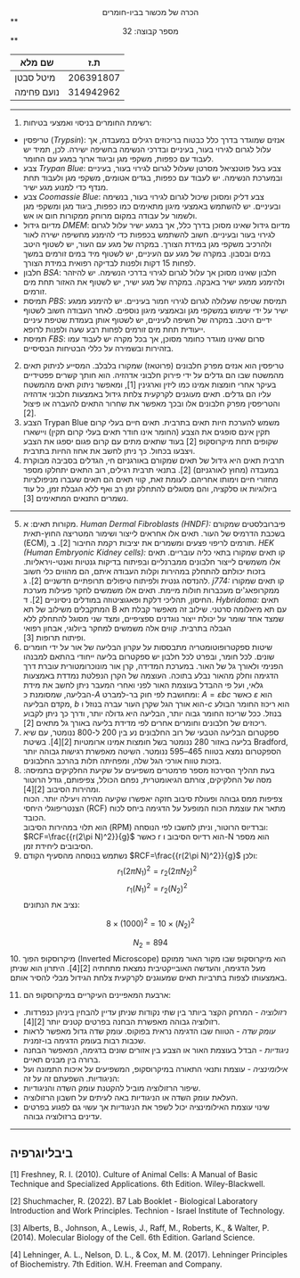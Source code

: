 
<center>הכרה של מכשור בביו-חומרים</center>
**<center>מספר קבוצה: 32</center>**

| שם מלא     | ת.ז       |
| ---------- | --------- |
| מיטל סבטן  | 206391807 |
| נועם פחימה | 314942962 |


 --- 
 1. רשימת החומרים בניסוי ואמצעי בטיחות:
- טריפסין (*Trypsin*): אנזים שמוגדר בדרך כלל כבטוח בריכוזים רגילים במעבדה, אך עלול לגרום לגירוי בעור, בעיניים ובדרכי הנשימה בחשיפה ישירה. לכן, תמיד יש לעבוד עם כפפות, משקפי מגן וביגוד ארוך במגע עם החומר. 
- צבע *Trypan Blue*: צבע בעל פוטנציאל מסרטן שעלול לגרום לגירוי בעור, בעיניים ובמערכת הנשימה. יש לעבוד עם כפפות, בגדים אטומים, משקפי מגן ולעבוד תחת מנדף כדי למנוע מגע ישיר.
- צבע *Coomassie Blue*: צבע דליק ומסוכן שיכול לגרום לגירוי בעור, בנשימה ובעיניים. יש להשתמש באמצעי מיגון מתאימים כמו כפפות, ביגוד מגן ומשקפי מגן ולשמור על עבודה במקום מרוחק ממקורות חום או אש.
- מדיום גידול *DMEM*: מדיום גידול שאינו מסוכן בדרך כלל, אך במגע ישיר עלול לגרום לגירוי בעור ובעיניים. חשוב להשתמש בכפפות כדי להימנע מחשיפה ישירה לאור ולהרכיב משקפי מגן במידת הצורך. במקרה של מגע עם העור, יש לשטוף היטב במים ובסבון. במקרה של מגע עם העיניים, יש לשטוף מיד במים זורמים במשך לפחות 15 דקות ולפנות לבדיקה רפואית במידת הצורך.
- חלבון *BSA*: חלבון שאינו מסוכן אך עלול לגרום לגירוי בדרכי הנשימה. יש להיזהר ולהימנע ממגע ישיר באבקה. במקרה של מגע ישיר, יש לשטוף את האזור תחת מים זורמים.
- תמיסת *PBS*: תמיסת שטיפה שעלולה לגרום לגירוי חמור בעיניים. יש להימנע ממגע ישיר על ידי שימוש במשקפי מגן ובאמצעי מיגון נוספים. לאחר העבודה חשוב לשטוף ידיים היטב. במקרה של חשיפה לעיניים, יש לשטוף אותן בעמדת שטיפת עיניים ייעודית תחת מים זורמים לפחות רבע שעה ולפנות לרופא.
- תמיסת *FBS*: סרום שאינו מוגדר כחומר מסוכן, אך בכל מקרה יש לעבוד עמו בזהירות ובשמירה על כללי הבטיחות הבסיסיים.
2. טריפסין הוא אנזים מפרק חלבונים (פרוטאז) שמקורו בלבלב. המסייע לניתוק תאים מהמשטח שבו הם גדלים על ידי פירוק חלבוני אדהזיה. הוא חותך קשרים פפטידיים בעיקר אחרי חומצות אמינו כמו ליזין וארגינין [1], ומאפשר ניתוק תאים מהמשטח עליו הם גדלים. תאים מעוגנים לקרקעית צלחת גידול באמצעות חלבוני אדהזיה והטריפסין מפרק חלבונים אלו ובכך מאפשר את שחרור התאים להעברה או פיצול [2].
3.  הצבע Trypan Blue משמש להערכת חיות תאים בתרבית. תאים חיים בעלי קרום תקין אינם סופגים את הצבע (החומר אינו חודר תאים בעלי קרום תקין) ויישארו שקופים תחת מיקרוסקופ [2] בעוד שתאים מתים עם קרום פגום יספגו את הצבע ויצבעו בכחול. כך ניתן לחשב את אחוז החיות בתרבית.
4. תרבית תאים היא גידול של תאים שמקורם באורגניזם חי, הגדלים בסביבה מבוקרת במעבדה (מחוץ לאורגניזם) [2]. בתנאי תרבית רגילים, רוב התאים יתחלקו מספר מחזורי חיים וימותו אחריהם. לעומת זאת, קווי תאים הם תאים שעברו מניפולציות ביולוגיות או סלקציה, והם מסוגלים להתחלק זמן רב ואף ללא הגבלת זמן, כל עוד נשמרים התנאים המתאימים [3].
---

5. מקורות תאים:
א. *Human Dermal Fibroblasts (HNDF):* פיברובלסטים שמקורם בשכבת הדרמיס של העור. תאים אלו אחראים לייצור ושימור המטריצה החוץ-תאית (ECM), תורמים לריפוי פצעים ומשמרים את יציבות רקמת החיבור [2].
ב. *HEK (Human Embryonic Kidney cells):* קו תאים שמקורו בתאי כליה עובריים. תאים אלו משמשים לייצור חלבונים ממברנליים ובפיתוח בדיקות גנטיות ואנטי-ויראליות. בזכות יכולתם להתחלק במהירות וקלות העבודה איתם, הם מהווים כלי חשוב להנדסה גנטית ולפיתוח טיפולים תרופתיים חדשניים [2].
ג. *j774:* קו תאים שמקורו ממקרופאג'ים מעכברות חולות מיימת. תאים אלו משמשים לחקר פעילות מערכת החיסון, תהליכי דלקת ופאגוציטוזה במודלים ניסיוניים [2].
ד. *Hybridoma:* תאים המתקבלים משילוב של תא B עם תא מיאלומה סרטני. שילוב זה מאפשר קבלת תא שמצד אחד שומר על יכולת ייצור נוגדנים ספציפיים, ומצד שני מסוגל להתחלק ללא הגבלה בתרבית. קווים אלה משמשים למחקר ביולוגי, אבחון רפואי ופיתוח תרופות [3].
6. שיטות ספקטרופוטומטריה מתבססות על עקרון הבליעה של אור על ידי חומרים שונים. לכל חומר, ובפרט לכל חלבון יש ספקטרום בליעה ייחודי בהתאם למבנהו הפנימי ולאורך גל של האור. במערכת המדידה, קרן אור מונוכרומטורית עוברת דרך הדגימה וחלק מהאור נבלע בתוכה. העוצמה של הקרן הנפלטת נמדדת באמצעות גלאי, ועל פי ההבדל בעוצמת האור לפני ואחרי המעבר ניתן לחשב את מידת הבליעה, שמסומנת כ-$A$ ומחושבת לפי חוק בר-למברט: $A =\varepsilon b c$
   כאשר $\varepsilon$ הוא מקדם הבליעה, $b$ הוא אורך הגל שקרן העור עברה בנוזל ו-$c$ הוא ריכוז החומר הבולע בנוזל. ככל שריכוז החומר גבוה יותר, הבליעה היא גדולה יותר, ודרך כך ניתן לקבוע ריכוזים של חלבונים וחומרים אחרים לפי מדידת בליעה באורך גל מתאים [2].
7. ספקטרום הבליעה הטבעי של רוב החלבונים נע בין 200 ל-800 ננומטר, עם שיא בליעה באזור 280 ננומטר בשל חומצות אמינו ארומטיות [2][4]. בשיטת Bradford, הספקטרום נמצא בטווח 465–595 ננומטר. השיטה מאפשרת רגישות גבוהה יותר בזכות טווח אורכי הגל שלה, ומפחיתה תלות בהרכב החלבונים.
8. בעת תהליך הסירכוז מספר פרמטרים משפיעים על שקיעת החלקיקים בתמיסה: מסה של החלקיקים, צורתם הגיאומטרית, נפחם הכולל, צפיפותם, גודל הרוטור ומהירות הסיבוב [2][4].  
   צפיפות ממס גבוהה ופעולת סיבוב חזקה יאפשרו שקיעה מהירה ויעילה יותר.
   הכוח הצנטריפוגלי היחסי (RCF) מתאר את עוצמת הכוח המופעל על הדגימה ביחס לכוח הכובד.  
הוא תלוי במהירות הסיבוב (RPM) וברדיוס הרוטור, וניתן לחשבו לפי הנוסחה: $RCF=\frac{{r(2\pi N)^2}}{g}$ 
כאשר r הוא רדיוס הסיבוב ו-N הוא מספר הסיבובים ליחידת זמן. 
9. נשתמש בנוסחה מהסעיף הקודם $RCF=\frac{{r(2\pi N)^2}}{g}$
ולכן: 
$$
r_1 (2\pi N_1)^2 = r_2 (2\pi N_2)^2
$$
$$r_1 (N_1)^2 = r_2 (N_2)^2$$
 נציב את הנתונים:

$$
8 \times (1000)^2 = 10 \times (N_2)^2
$$

$$
N_2 = 894
$$
10. מיקרוסקופ הפוך (Inverted Microscope) הוא מיקרוסקופ שבו מקור האור ממוקם מעל הדגימה, והעדשה האובייקטיבית נמצאת מתחתיה [2][4]. היתרון הוא שניתן באמצעותו לצפות בתרביות תאים שמעוגנים לקרקעית צלחת הגידול מבלי להסיר אותם.

11. ארבעת המאפיינים העיקריים במיקרוסקופ הם:
- *רזולוציה* - המרחק הקצר ביותר בין שתי נקודות שניתן עדיין להבחין ביניהן כנפרדות. רזולוציה גבוהה מאפשרת הבחנה בפרטים קטנים יותר [2][4].
- *עומק שדה* - הטווח שבו הדגימה נראית בפוקוס. עומק שדה גדול מאפשר לראות שכבות רבות בעומק הדגימה בו-זמנית.
- *ניגודיות* - הבדל בעוצמת האור או הצבע בין אזורים שונים בדגימה, המאפשר הבחנה ברורה בין מבנים תאיים.
- *אילומינציה* - עוצמת ותנאי התאורה במיקרוסקופ, המשפיעים על איכות התמונה ועל הניגודיות.
השפעתם זה על זה:
- שיפור הרזולוציה מוביל להקטנת עומק השדה והניגודיות.
- העלאת עומק השדה או הניגודיות באה לעיתים על חשבון הרזולוציה.
- שינוי עוצמת האילומינציה יכול לשפר את הניגודיות אך עשוי גם לפגוע בפרטים עדינים ברזולוציה גבוהה.

----
## ביבליוגרפיה

[1] Freshney, R. I. (2010). Culture of Animal Cells: A Manual of Basic Technique and Specialized Applications. 6th Edition. Wiley-Blackwell.

[2] Shuchmacher, R. (2022). B7 Lab Booklet - Biological Laboratory Introduction and Work Principles. Technion - Israel Institute of Technology.

[3] Alberts, B., Johnson, A., Lewis, J., Raff, M., Roberts, K., & Walter, P. (2014). Molecular Biology of the Cell. 6th Edition. Garland Science.

[4] Lehninger, A. L., Nelson, D. L., & Cox, M. M. (2017). Lehninger Principles of Biochemistry. 7th Edition. W.H. Freeman and Company.
